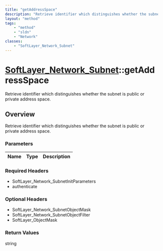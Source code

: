 ```yaml
---
title: "getAddressSpace"
description: "Retrieve identifier which distinguishes whether the subnet is public or private address space."
layout: "method"
tags:
    - "method"
    - "sldn"
    - "Network"
classes:
    - "SoftLayer_Network_Subnet"
---
```

# [SoftLayer_Network_Subnet](/reference/services/SoftLayer_Network_Subnet)::getAddressSpace

Retrieve identifier which distinguishes whether the subnet is public or private address space.


## Overview 
Retrieve identifier which distinguishes whether the subnet is public or private address space.

### Parameters 
|Name | Type | Description |
| --- | --- | --- |


### Required Headers
* SoftLayer_Network_SubnetInitParameters
* authenticate

### Optional Headers
* SoftLayer_Network_SubnetObjectMask
* SoftLayer_Network_SubnetObjectFilter
* SoftLayer_ObjectMask

### Return Values
string

